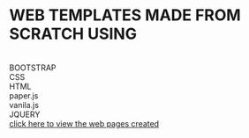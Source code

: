 # WEB TEMPLATES MADE FROM SCRATCH USING 
<BR>BOOTSTRAP <BR>CSS <BR>HTML <BR>paper.js <BR>vanila.js <BR> JQUERY <BR>
<a href="https://git-add-akshay.github.io/web_servers/"> click here to view the web pages created </a>
